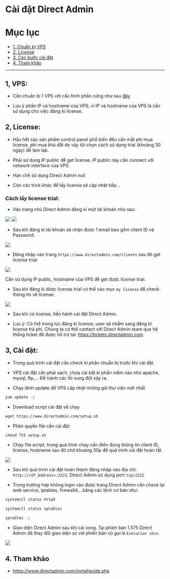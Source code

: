 # Cài đặt Direct Admin

# Mục lục

- [1. Chuẩn bị VPS](#1)
- [2. License](#2)
- [3. Các bước cài đặt](#3)
- [4. Tham khảo](#4)

---------------------------------

<a name="1"></a>
## 1, VPS:

- Cần chuẩn bị 1 VPS với cấu hình phần cứng như sau [đây](https://github.com/trimq/ghichep/blob/master/TriMQ/DirectAdmin/docs/0.%20System%20Requirements.md)

- Lưu ý phần IP và hostname của VPS, vì IP và hostname của VPS là cần sử dụng cho việc đăng kí license.


<a name="2"></a>
## 2, License:

- Hầu hết các sản phẩm control panel phổ biến đều cần mất phí mua license, phí mua khá đắt do vậy tôi chọn cách sử dụng trial (khoảng 30 ngày) để làm lab.

- Phải sử dụng IP public để get license. IP public này cần connect với network interface của VPS.

- Hạn chế sử dụng Direct Admin null

- Còn các trick khác để lấy license sẽ cập nhật tiếp...

### Cách lấy license trial:

- Vào trang chủ Direct Admin đăng kí một tài khoản như sau:

<img src="https://github.com/trimq/ghichep/blob/master/TriMQ/DirectAdmin/images/Screenshot_6.png">

<img src="https://github.com/trimq/ghichep/blob/master/TriMQ/DirectAdmin/images/Screenshot_7.png">


- Sau khi đăng kí tài khoản sẽ nhận được 1 email bao gồm client ID và Password:

<img src="https://github.com/trimq/ghichep/blob/master/TriMQ/DirectAdmin/images/10.png">

- Đăng nhập vào trang `https://www.directadmin.com/clients` sau đó get license trial:

<img src="https://github.com/trimq/ghichep/blob/master/TriMQ/DirectAdmin/images/Screenshot_8.png">

Cần sử dụng IP public, hostname của VPS để get được license trial.

- Sau khi đăng kí được license trial có thể vào mục `my license` để check thông tin về license.

<img src="https://github.com/trimq/ghichep/blob/master/TriMQ/DirectAdmin/images/Screenshot_9.png">

- Sau khi có license, tiến hành cài đặt Direct Admin.

- Lưu ý: Có thể trong lúc đăng kí license, user sẽ nhầm sang đăng kí license trả phí. Chúng ta có thể contact với Direct Admin team qua hệ thống ticket để được hỗ trợ tại:
https://tickets.directadmin.com


<a name="3"></a>
## 3, Cài đặt:

- Trong quá trình cài đặt cần check kĩ phần chuẩn bị trước khi cài đặt.

- VPS cài đặt cần phải sạch, chưa cài bất kì phần mềm nào như apache, mysql, ftp,... Để tránh các lỗi xung đột xảy ra.

- Chạy lệnh update để VPS cập nhật những gói thư viện mới nhất

```sh
yum update -y
```

- Download script cài đặt về chạy

```sh
wget https://www.directadmin.com/setup.sh
```

- Phân quyền file cần cài đặt:

```sh
chmod 755 setup.sh
```

- Chạy file script, trong quá trình chạy cần điền đúng thông tin client ID, license, hostname sau đó chờ khoảng 30p để quá trình cài đặt hoàn tất.

<img src="https://github.com/trimq/ghichep/blob/master/TriMQ/DirectAdmin/images/11.png">

- Sau khi quá trình cài đặt hoàn thành đăng nhập vào địa chỉ: `http://<IP_Address>:2222`. Direct Admin sử dụng port `tcp/2222`

- Trong trường hợp không login vào được trang Direct Admin cần check lại web service, iptables, firewalld,...bằng các lệnh cơ bản như:

```sh
systemctl status httpd

systemctl status iptables

iptables -L
```

- Giao diện Direct Admin sau khi cài xong. Tại phiên bản 1.575 Direct Admin đã thay đổi giao diện so với phiên bản cũ gọi là `Evolution skin`.

<img src="https://github.com/trimq/ghichep/blob/master/TriMQ/DirectAdmin/images/12.png">

<a name="4"></a>
## 4. Tham khảo

- https://www.directadmin.com/installguide.php


